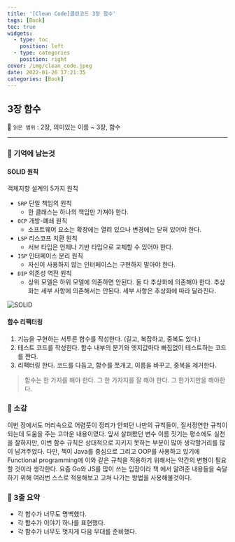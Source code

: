 ```yaml
---
title: '[Clean Code]클린코드 3장 함수'
tags: [Book]
toc: true
widgets:
  - type: toc
    position: left
  - type: categories
    position: right
cover: /img/clean_code.jpeg
date: 2022-01-26 17:21:35
categories: [Book]
---
```


</pre>
<!--more-->

<!--more-->

## **3장 함수**

🔖  `읽은 범위` : 2장, 의미있는 이름 ~ 3장, 함수

---

### **💭 기억에 남는것**

#### SOLID 원칙

객체지향 설계의 5가지 원칙

- `SRP` 단일 책임의 원칙
  - 한 클래스는 하나의 책임만 가져야 한다.
- `OCP` 개방-폐쇄 원칙
  - 소프트웨어 요소는 확장에는 열려 있으나 변경에는 닫혀 있어야 한다.
- `LSP` 리스코프 치환 원칙
  - 서브 타입은 언제나 기반 타입으로 교체할 수 있어야 한다.
- `ISP` 인터페이스 분리 원칙
  - 자신이 사용하지 않는 인터페이스는 구현하지 말아야 한다.
- `DIP` 의존성 역전 원칙
  - 상위 모델은 하위 모델에 의존하면 안된다. 둘 다 추상화에 의존해야 한다. 추상화는 세부 사항에 의존해서는 안된다. 세부 사항은 추상화에 따라 달라진다.

![SOLID](/img/클린코드-3장-함수/1.jpeg?style=centerme)

#### 함수 리팩터링

1. 기능을 구현하는 서투른 함수를 작성한다. (길고, 복잡하고, 중복도 있다.)
2. 테스트 코드를 작성한다. 함수 내부의 분기와 엣지값마다 빠짐없이 테스트하는 코드를 짠다.
3. 리팩터링 한다. 코드를 다듬고, 함수를 쪼개고, 이름을 바꾸고, 중복을 제거한다.

> 함수는 한 가지를 해야 한다. 그 한 가자지를 잘 해야 한다. 그 한가지만을 해야한다.


### **🤔 소감**

이번 장에서도 머리속으로 어렴풋이 정리가 안되던 나만의 규칙들이, 질서정연한 규칙이 되는데 도움을 주는 고마운 내용이였다. 앞서 살펴봤던 변수 이름 짓기는 평소에도 실천을 잘하지만, 이번 함수 규칙은 상대적으로 지키지 못하는 부분이 많아 생각할거리를 많이 남겨주었다. 다만, 책이 Java를 중심으로 그리고 OOP를 사용하고 있기에 Functional programming에 이와 같은 규칙을 적용하기 위해서는 약간의 변형이 필요할 것이라 생각한다. 요즘 Go와 JS를 많이 쓰는 입장이라 책 에서 알려준 내용들을 숙달하기 위해 여러번 스스로 적용해보고 고쳐 나가는 방법을 사용해볼것이다.

### **📖 3줄 요약**

- 각 함수가 너무도 명백했다.
- 각 함수가 이야기 하나를 표현했다.
- 각 함수가 너무도 멋지게 다음 무대를 준비했다.